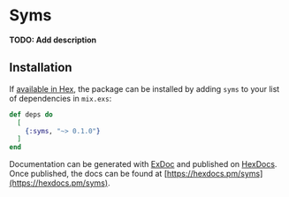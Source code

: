 # Syms

**TODO: Add description**

## Installation

If [available in Hex](https://hex.pm/docs/publish), the package can be installed
by adding `syms` to your list of dependencies in `mix.exs`:

```elixir
def deps do
  [
    {:syms, "~> 0.1.0"}
  ]
end
```

Documentation can be generated with [ExDoc](https://github.com/elixir-lang/ex_doc)
and published on [HexDocs](https://hexdocs.pm). Once published, the docs can
be found at [https://hexdocs.pm/syms](https://hexdocs.pm/syms).

